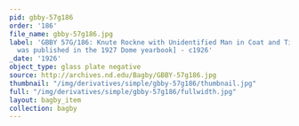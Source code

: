```yaml
---
pid: gbby-57g186
order: '186'
file_name: gbby-57g186.jpg
label: 'GBBY 57G/186: Knute Rockne with Unidentified Man in Coat and Tie [this photo
  was published in the 1927 Dome yearbook] - c1926'
_date: '1926'
object_type: glass plate negative
source: http://archives.nd.edu/Bagby/GBBY-57g186.jpg
thumbnail: "/img/derivatives/simple/gbby-57g186/thumbnail.jpg"
full: "/img/derivatives/simple/gbby-57g186/fullwidth.jpg"
layout: bagby_item
collection: bagby
---
```

